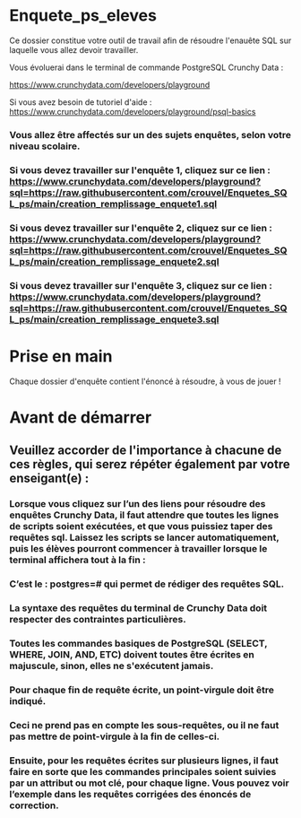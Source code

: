 # Enquete_ps_eleves

Ce dossier constitue votre outil de travail afin de résoudre l'enauête SQL sur laquelle vous allez devoir travailler.

Vous évoluerai dans le terminal de commande PostgreSQL Crunchy Data :

https://www.crunchydata.com/developers/playground

Si vous avez besoin de tutoriel d'aide : https://www.crunchydata.com/developers/playground/psql-basics

### Vous allez être affectés sur un des sujets enquêtes, selon votre niveau scolaire.

### Si vous devez travailler sur l'enquête 1, cliquez sur ce lien :  https://www.crunchydata.com/developers/playground?sql=https://raw.githubusercontent.com/crouvel/Enquetes_SQL_ps/main/creation_remplissage_enquete1.sql

### Si vous devez travailler sur l'enquête 2, cliquez sur ce lien :  https://www.crunchydata.com/developers/playground?sql=https://raw.githubusercontent.com/crouvel/Enquetes_SQL_ps/main/creation_remplissage_enquete2.sql

### Si vous devez travailler sur l'enquête 3, cliquez sur ce lien :   https://www.crunchydata.com/developers/playground?sql=https://raw.githubusercontent.com/crouvel/Enquetes_SQL_ps/main/creation_remplissage_enquete3.sql

# Prise en main

Chaque dossier d'enquête contient l'énoncé à résoudre, à vous de jouer ! 

# Avant de démarrer

## Veuillez accorder de l'importance à chacune de ces règles, qui serez répéter également par votre enseigant(e) :

### Lorsque vous cliquez sur l’un des liens pour résoudre des enquêtes Crunchy Data, il faut attendre que toutes les lignes de scripts soient exécutées, et que vous puissiez taper des requêtes sql. Laissez les scripts se lancer automatiquement, puis les élèves pourront commencer à travailler lorsque le terminal affichera tout à la fin : 

### C’est le : postgres=# qui permet de rédiger des requêtes SQL.


### La syntaxe des requêtes du terminal de Crunchy Data doit respecter des contraintes particulières.
### Toutes les commandes basiques de PostgreSQL (SELECT, WHERE, JOIN, AND, ETC) doivent toutes être écrites en majuscule, sinon, elles ne s'exécutent jamais.
### Pour chaque fin de requête écrite, un point-virgule doit être indiqué.
### Ceci ne prend pas en compte les sous-requêtes, ou il ne faut pas mettre de point-virgule à la fin de celles-ci.

### Ensuite, pour les requêtes écrites sur plusieurs lignes, il faut faire en sorte que les commandes principales soient suivies par un attribut ou mot clé, pour chaque ligne. Vous pouvez voir l’exemple dans les requêtes corrigées des énoncés de correction.




